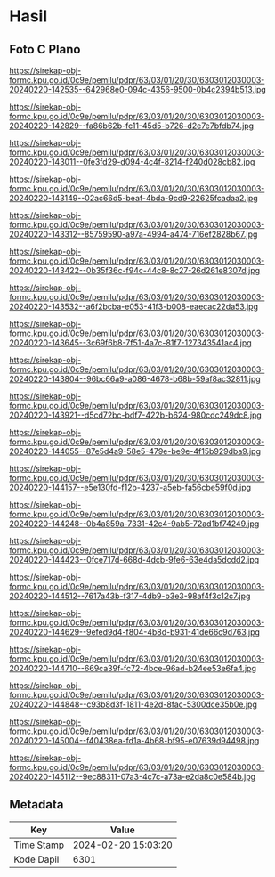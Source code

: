# Hasil

## Foto C Plano

https://sirekap-obj-formc.kpu.go.id/0c9e/pemilu/pdpr/63/03/01/20/30/6303012030003-20240220-142535--642968e0-094c-4356-9500-0b4c2394b513.jpg

https://sirekap-obj-formc.kpu.go.id/0c9e/pemilu/pdpr/63/03/01/20/30/6303012030003-20240220-142829--fa86b62b-fc11-45d5-b726-d2e7e7bfdb74.jpg

https://sirekap-obj-formc.kpu.go.id/0c9e/pemilu/pdpr/63/03/01/20/30/6303012030003-20240220-143011--0fe3fd29-d094-4c4f-8214-f240d028cb82.jpg

https://sirekap-obj-formc.kpu.go.id/0c9e/pemilu/pdpr/63/03/01/20/30/6303012030003-20240220-143149--02ac66d5-beaf-4bda-9cd9-22625fcadaa2.jpg

https://sirekap-obj-formc.kpu.go.id/0c9e/pemilu/pdpr/63/03/01/20/30/6303012030003-20240220-143312--85759590-a97a-4994-a474-716ef2828b67.jpg

https://sirekap-obj-formc.kpu.go.id/0c9e/pemilu/pdpr/63/03/01/20/30/6303012030003-20240220-143422--0b35f36c-f94c-44c8-8c27-26d261e8307d.jpg

https://sirekap-obj-formc.kpu.go.id/0c9e/pemilu/pdpr/63/03/01/20/30/6303012030003-20240220-143532--a6f2bcba-e053-41f3-b008-eaecac22da53.jpg

https://sirekap-obj-formc.kpu.go.id/0c9e/pemilu/pdpr/63/03/01/20/30/6303012030003-20240220-143645--3c69f6b8-7f51-4a7c-81f7-127343541ac4.jpg

https://sirekap-obj-formc.kpu.go.id/0c9e/pemilu/pdpr/63/03/01/20/30/6303012030003-20240220-143804--96bc66a9-a086-4678-b68b-59af8ac32811.jpg

https://sirekap-obj-formc.kpu.go.id/0c9e/pemilu/pdpr/63/03/01/20/30/6303012030003-20240220-143921--d5cd72bc-bdf7-422b-b624-980cdc249dc8.jpg

https://sirekap-obj-formc.kpu.go.id/0c9e/pemilu/pdpr/63/03/01/20/30/6303012030003-20240220-144055--87e5d4a9-58e5-479e-be9e-4f15b929dba9.jpg

https://sirekap-obj-formc.kpu.go.id/0c9e/pemilu/pdpr/63/03/01/20/30/6303012030003-20240220-144157--e5e130fd-f12b-4237-a5eb-fa56cbe59f0d.jpg

https://sirekap-obj-formc.kpu.go.id/0c9e/pemilu/pdpr/63/03/01/20/30/6303012030003-20240220-144248--0b4a859a-7331-42c4-9ab5-72ad1bf74249.jpg

https://sirekap-obj-formc.kpu.go.id/0c9e/pemilu/pdpr/63/03/01/20/30/6303012030003-20240220-144423--0fce717d-668d-4dcb-9fe6-63e4da5dcdd2.jpg

https://sirekap-obj-formc.kpu.go.id/0c9e/pemilu/pdpr/63/03/01/20/30/6303012030003-20240220-144512--7617a43b-f317-4db9-b3e3-98af4f3c12c7.jpg

https://sirekap-obj-formc.kpu.go.id/0c9e/pemilu/pdpr/63/03/01/20/30/6303012030003-20240220-144629--9efed9d4-f804-4b8d-b931-41de66c9d763.jpg

https://sirekap-obj-formc.kpu.go.id/0c9e/pemilu/pdpr/63/03/01/20/30/6303012030003-20240220-144710--669ca39f-fc72-4bce-96ad-b24ee53e6fa4.jpg

https://sirekap-obj-formc.kpu.go.id/0c9e/pemilu/pdpr/63/03/01/20/30/6303012030003-20240220-144848--c93b8d3f-1811-4e2d-8fac-5300dce35b0e.jpg

https://sirekap-obj-formc.kpu.go.id/0c9e/pemilu/pdpr/63/03/01/20/30/6303012030003-20240220-145004--f40438ea-fd1a-4b68-bf95-e07639d94498.jpg

https://sirekap-obj-formc.kpu.go.id/0c9e/pemilu/pdpr/63/03/01/20/30/6303012030003-20240220-145112--9ec88311-07a3-4c7c-a73a-e2da8c0e584b.jpg


## Metadata

| Key        | Value               |
| ---------- | ------------------- |
| Time Stamp | 2024-02-20 15:03:20 |
| Kode Dapil | 6301                |



